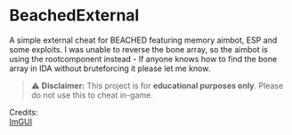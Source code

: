 # BeachedExternal
A simple external cheat for BEACHED featuring memory aimbot, ESP and some exploits. I was unable to reverse the bone array, so the aimbot is using the rootcomponent instead - If anyone knows how to find the bone array in IDA without bruteforcing it please let me know.

> ⚠ **Disclaimer:** This project is for **educational purposes only**. Please do not use this to cheat in-game.

Credits:<br>
[ImGUI](https://github.com/ocornut/imgui)
